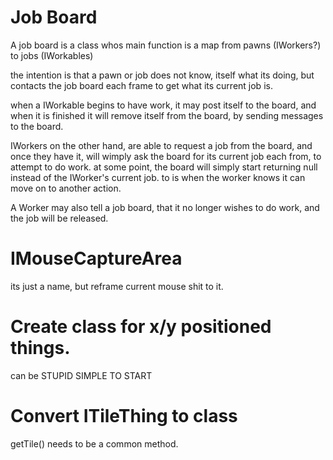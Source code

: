 # Job Board

A job board is a class whos main function
is a map from pawns (IWorkers?) to jobs (IWorkables)

the intention is that a pawn or job does not know, itself
what its doing, but contacts the job board each frame
to get what its current job is.

when a IWorkable begins to have work, it may post itself
to the board, and when it is finished it will remove itself
from the board, by sending messages to the board.

IWorkers on the other hand, are able to request a job
from the board, and once they have it, will wimply ask
the board for its current job each from, to attempt to do
work. at some point, the board will simply start returning
null instead of the IWorker's current job. to is when the
worker knows it can move on to another action.

A Worker may also tell a job board, that it no longer
wishes to do work, and the job will be released.

# IMouseCaptureArea

its just a name, but reframe current mouse shit to it.

# Create class for x/y positioned things.

can be STUPID SIMPLE TO START

# Convert ITileThing to class

getTile() needs to be a common method.